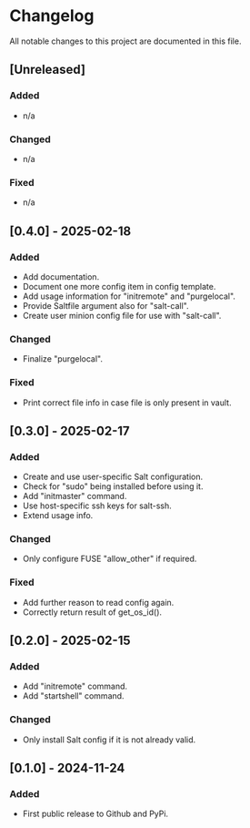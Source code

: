 # Changelog

All notable changes to this project are documented in this file.

## [Unreleased]

### Added

- n/a

### Changed

- n/a

### Fixed

- n/a

## [0.4.0] - 2025-02-18

### Added

- Add documentation.
- Document one more config item in config template.
- Add usage information for "initremote" and "purgelocal".
- Provide Saltfile argument also for "salt-call".
- Create user minion config file for use with "salt-call".

### Changed

- Finalize "purgelocal".

### Fixed

- Print correct file info in case file is only present in vault.

## [0.3.0] - 2025-02-17

### Added

- Create and use user-specific Salt configuration.
- Check for "sudo" being installed before using it.
- Add "initmaster" command.
- Use host-specific ssh keys for salt-ssh.
- Extend usage info.

### Changed

- Only configure FUSE "allow_other" if required.

### Fixed

- Add further reason to read config again.
- Correctly return result of get_os_id().

## [0.2.0] - 2025-02-15

### Added

- Add "initremote" command.
- Add "startshell" command.

### Changed

- Only install Salt config if it is not already valid.

## [0.1.0] - 2024-11-24

### Added

- First public release to Github and PyPi.
